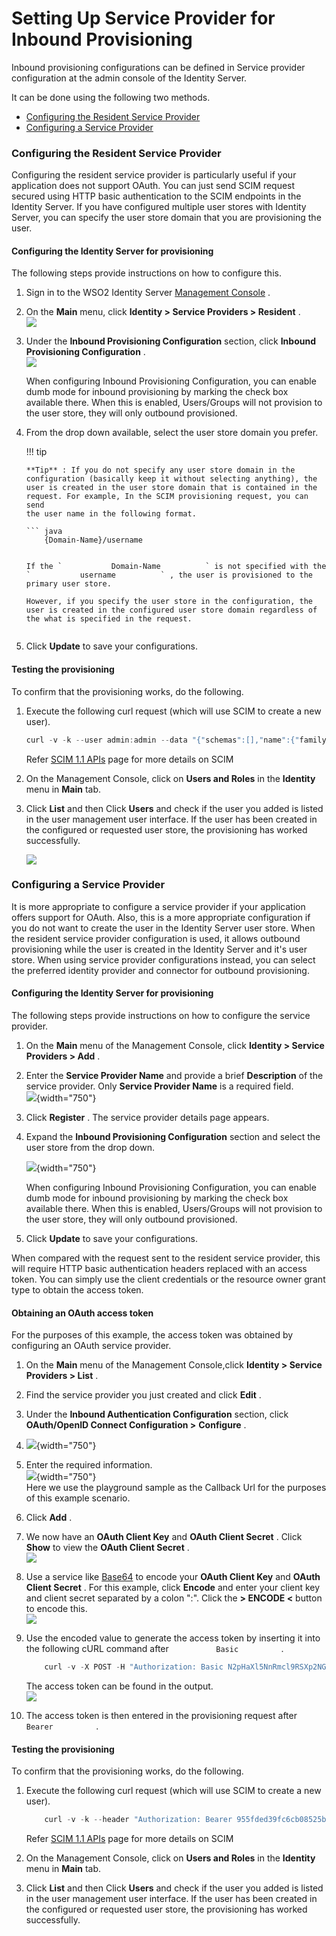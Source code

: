 # Setting Up Service Provider for Inbound Provisioning

Inbound provisioning configurations can be defined in Service provider
configuration at the admin console of the Identity Server.

It can be done using the following two methods.

-   [Configuring the Resident Service
    Provider](#SettingUpServiceProviderforInboundProvisioning-ConfiguringtheResidentServiceProvider)
-   [Configuring a Service
    Provider](#SettingUpServiceProviderforInboundProvisioning-ConfiguringaServiceProvider)

### Configuring the Resident Service Provider

Configuring the resident service provider is particularly useful if your
application does not support OAuth. You can just send SCIM request
secured using HTTP basic authentication to the SCIM endpoints in the
Identity Server. If you have configured multiple user stores with
Identity Server, you can specify the user store domain that you are
provisioning the user.

#### Configuring the Identity Server for provisioning

The following steps provide instructions on how to configure this.

1.  Sign in to the WSO2 Identity Server [Management
    Console](_Getting_Started_with_the_Management_Console_) .
2.  On the **Main** menu, click **Identity \> Service Providers \>
    Resident** .  
    ![](attachments/103330181/103330183.png)
3.  Under the **Inbound Provisioning Configuration** section, click
    **Inbound Provisioning Configuration** .  
    ![](attachments/103330181/103330192.png)

    When configuring Inbound Provisioning Configuration, you can enable
    dumb mode for inbound provisioning by marking the check box
    available there. When this is enabled, Users/Groups will not
    provision to the user store, they will only outbound provisioned.

4.  From the drop down available, select the user store domain you
    prefer.

    !!! tip
    
        **Tip** : If you do not specify any user store domain in the
        configuration (basically keep it without selecting anything), the
        user is created in the user store domain that is contained in the
        request. For example, In the SCIM provisioning request, you can send
        the user name in the following format.
    
        ``` java
            {Domain-Name}/username
    ```

    If the `           Domain-Name          ` is not specified with the
    `           username          ` , the user is provisioned to the
    primary user store.

    However, if you specify the user store in the configuration, the
    user is created in the configured user store domain regardless of
    the what is specified in the request.


5.  Click **Update** to save your configurations.

  

#### Testing the provisioning

To confirm that the provisioning works, do the following.

1.  Execute the following curl request (which will use SCIM to create a
    new user).

    ``` java
    curl -v -k --user admin:admin --data "{"schemas":[],"name":{"familyName":"mervyn","givenName":"samuel"},"userName":"samuel","password":"samuel","emails":[{"primary":true,"value":"samuel@wso2.com"}]}" --header "Content-Type:application/json" https://localhost:9443/wso2/scim/Users
    ```

    Refer [SCIM 1.1 APIs](_SCIM_1.1_APIs_) page for more details on SCIM

2.  On the Management Console, click on **Users and Roles** in the
    **Identity** menu in **Main** tab.
3.  Click **List** and then Click **Users** and check if the user you
    added is listed in the user management user interface. If the user
    has been created in the configured or requested user store, the
    provisioning has worked successfully.  
      
    ![](attachments/103330181/103330191.png)

      

### Configuring a Service Provider

It is more appropriate to configure a service provider if your
application offers support for OAuth. Also, this is a more appropriate
configuration if you do not want to create the user in the Identity
Server user store. When the resident service provider configuration is
used, it allows outbound provisioning while the user is created in the
Identity Server and it's user store. When using service provider
configurations instead, you can select the preferred identity provider
and connector for outbound provisioning.

#### Configuring the Identity Server for provisioning

The following steps provide instructions on how to configure the service
provider.

1.  On the **Main** menu of the Management Console, click **Identity \>
    Service Providers \> Add** .
2.  Enter the **Service Provider Name** and provide a brief
    **Description** of the service provider. Only **Service Provider
    Name** is a required field.  
    ![](attachments/103330181/112392607.png){width="750"}
3.  Click **Register** . The service provider details page appears.

4.  Expand the **Inbound Provisioning Configuration** section and select
    the user store from the drop down.

    ![](attachments/103330181/112392610.png){width="750"}

    When configuring Inbound Provisioning Configuration, you can enable
    dumb mode for inbound provisioning by marking the check box
    available there. When this is enabled, Users/Groups will not
    provision to the user store, they will only outbound provisioned.

5.  Click **Update** to save your configurations.

When compared with the request sent to the resident service provider,
this will require HTTP basic authentication headers replaced with an
access token. You can simply use the client credentials or the resource
owner grant type to obtain the access token.

#### Obtaining an OAuth access token

For the purposes of this example, the access token was obtained by
configuring an OAuth service provider.

1.  On the **Main** menu of the Management Console,click **Identity \>
    Service Providers \> List** .
2.  Find the service provider you just created and click **Edit** .
3.  Under the **Inbound Authentication Configuration** section, click
    **OAuth/OpenID Connect Configuration \>** **Configure** .
4.  ![](attachments/103330181/112392612.png){width="750"}
5.  Enter the required information.  
    ![](attachments/103330181/112392613.png){width="750"}  
    Here we use the playground sample as the Callback Url for the
    purposes of this example scenario.
6.  Click **Add** .
7.  We now have an **OAuth Client Key** and **OAuth Client Secret** .
    Click **Show** to view the **OAuth Client Secret** .  
    ![](attachments/103330181/103330186.png)
8.  Use a service like [Base64](https://www.base64encode.org/) to encode
    your **OAuth Client Key** and **OAuth Client Secret** . For this
    example, click **Encode** and enter your client key and client
    secret separated by a colon ":". Click the **\> ENCODE \<** button
    to encode this.  
    ![](attachments/103330181/103330185.png)

9.  Use the encoded value to generate the access token by inserting it
    into the following cURL command after `           Basic          ` .

    ``` java
        curl -v -X POST -H "Authorization: Basic N2pHaXl5NnRmcl9RSXp2NGZRSUYzcG92aDJRYTpDd09fRWVBdndLaW1vT0pOc0VGdWNHYjIzNWNh" -H "Content-Type: application/x-www-form-urlencoded;charset=UTF-8" -k -d "grant_type=password&username=admin&password=admin" https://localhost:9443/oauth2/token
    ```

    The access token can be found in the output.  
    ![](attachments/103330181/103330184.png)

10. The access token is then entered in the provisioning request after
    `           Bearer          ` .

#### Testing the provisioning

To confirm that the provisioning works, do the following.

1.  Execute the following curl request (which will use SCIM to create a
    new user).

    ``` java
        curl -v -k --header "Authorization: Bearer 955fded39fc6cb08525b5f2a35b3e2e"  --data '{"schemas":[],"name":{"familyName":"fernando","givenName":"yohanna"},"userName":"yohanna","password":"yohanna","emails":[{"primary":true,"value":"yohanna@wso2.com"}]}' --header "Content-Type:application/json" https://localhost:9443/wso2/scim/Users
    ```

    Refer [SCIM 1.1 APIs](_SCIM_1.1_APIs_) page for more details on SCIM

2.  On the Management Console, click on **Users and Roles** in the
    **Identity** menu in **Main** tab.
3.  Click **List** and then Click **Users** and check if the user you
    added is listed in the user management user interface. If the user
    has been created in the configured or requested user store, the
    provisioning has worked successfully.

  

